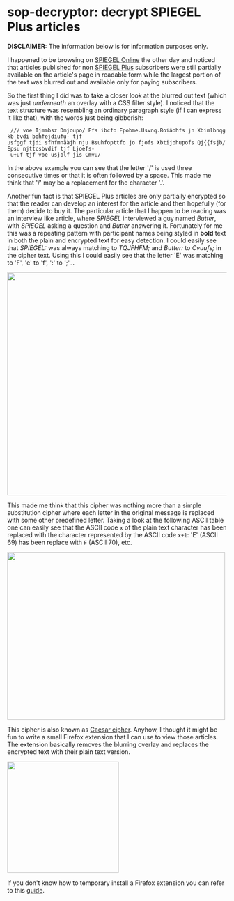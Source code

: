 # sop-decryptor: decrypt SPIEGEL Plus articles

**DISCLAIMER:** The information below is for information purposes only.

I happened to be browsing on [SPIEGEL Online](http://www.spiegel.de) the other day and noticed that articles published for non [SPIEGEL Plus](http://www.spiegel.de/spiegelplus/) subscribers were still partially available on the article's page in readable form while the largest portion of the text was blurred out and available only for paying subscribers.

So the first thing I did was to take a closer look at the blurred out text (which was just _underneath_ an overlay with a CSS filter style). I noticed that the text structure was resembling an ordinary paragraph style (if I can express it like that), with the words just being gibberish:
```
 /// voe Ijmmbsz Dmjoupo/ Efs ibcfo Epobme.Usvnq.Boiåohfs jn Xbimlbnqg kb bvdi bohfejdiufu- tjf 
usfggf tjdi sfhfmnåàjh nju Bsuhfopttfo jo fjofs Xbtijohupofs Qj{{fsjb/ Epsu njttcsbvdif tjf Ljoefs-
 u÷uf tjf voe usjolf jis Cmvu/
```

In the above example you can see that the letter '/' is used three consecutive times or that it is often followed by a space. This made me think that '/' may be a replacement for the character '.'.

Another fun fact is that SPIEGEL Plus articles are only partially encrypted so that the reader can develop an interest for the article and then hopefully (for them) decide to buy it. The particular article that I happen to be reading was an interview like article, where _SPIEGEL_ interviewed a guy named _Butter_, with _SPIEGEL_ asking a question and _Butter_ answering it. Fortunately for me this was a repeating pattern with participant names being styled in **bold** text in both the plain and encrypted text for easy detection. I could easily see that _SPIEGEL:_ was always matching to _TQJFHFM;_ and _Butter:_ to _Cvuufs;_ in the cipher text. Using this I could easily see that the letter 'E' was matching to 'F', 'e' to 'f', ':' to ';'...

<a href="https://lucaslouca.com/wp-content/uploads/2017/02/sop-article.png"><img src="https://lucaslouca.com/wp-content/uploads/2017/02/sop-article.png" alt="" width="512" class="aligncenter size-full wp-image-1614" /></a>

This made me think that this cipher was nothing more than a simple substitution cipher where each letter in the original message is replaced with some other predefined letter. Taking a look at the following ASCII table one can easily see that the ASCII code `x` of the plain text character has been replaced with the character represented by the ASCII code `x+1`: 'E' (ASCII 69) has been replace with `F` (ASCII 70), etc.

<a href="https://lucaslouca.com/wp-content/uploads/2017/02/sop-ascii.png"><img src="https://lucaslouca.com/wp-content/uploads/2017/02/sop-ascii.png" alt="" width="500" height="385" class="aligncenter size-full wp-image-1618" /></a>

This cipher is also known as [Caesar cipher](https://en.wikipedia.org/wiki/Caesar_cipher). Anyhow, I thought it might be fun to write a small Firefox extension that I can use to view those articles. The extension basically removes the blurring overlay and replaces the encrypted text with their plain text version.

<a href="https://lucaslouca.com/wp-content/uploads/2017/02/sop-decryptor-context-menu-screenshot.png"><img src="https://lucaslouca.com/wp-content/uploads/2017/02/sop-decryptor-context-menu-screenshot.png" alt="" width="256" class="aligncenter size-full wp-image-1620" /></a>

If you don't know how to temporary install a Firefox extension you can refer to this [guide](https://developer.mozilla.org/en-US/Add-ons/WebExtensions/Temporary_Installation_in_Firefox).
